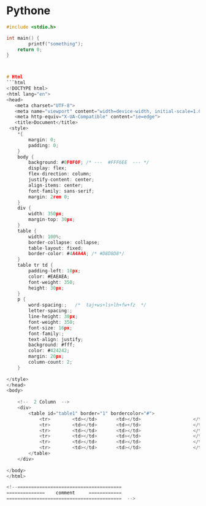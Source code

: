 # Pythone

```C
#include <stdio.h>

int main() {
        printf("something");
    return 0;
}



# Html
```html
<!DOCTYPE html>
<html lang="en">
<head>
   <meta charset="UTF-8">
   <meta name="viewport" content="width=device-width, initial-scale=1.0">
   <meta http-equiv="X-UA-Compatible" content="ie=edge">
   <title>Document</title>
 <style>
	*{
		margin: 0;
		padding: 0;
	}
	body {
		background: #0F0F0F; /* ---  #FFF6EE  --- */ 
		display: flex;
		flex-direction: column;
		justify-content: center;
		align-items: center; 
		font-family: sans-serif;
		margin: 2rem 0;
	} 
	div {
		width: 350px;
		margin-top: 30px;
	}
	table {
		width: 100%;
		border-collapse: collapse;
		table-layout: fixed;
		border-color: #4A4A4A; /* #D8D8D8*/
	}
	table tr td {
		padding-left: 10px;
		color: #EAEAEA;
		font-weight: 350;
		height: 30px;
	}
	p { 
		word-spacing:;	 /*  taj+ws+ls+lh+fw+fz  */
		letter-spacing:;
		line-height: 30px;
		font-weight: 350;
		font-size: 16px;
		font-family:;
		text-align: justify;
		background: #fff;
		color: #424242;
		margin: 20px;
		column-count: 2;
	}
	
</style>
</head>
<body>
	
	<!--  2 Column  --> 
	<div>
		<table id="table1" border="1" bordercolor="#">
			<tr>		<td></td>		<td></td>					</tr>
			<tr>		<td></td>		<td></td>					</tr>
			<tr>		<td></td>		<td></td>					</tr>
			<tr>		<td></td>		<td></td>					</tr>
			<tr>		<td></td>		<td></td>					</tr>
			<tr>		<td></td>		<td></td>					</tr>
		</table>
	</div> 	
	
</body>
</html> 

<!--======================================
==============    comment     ============
==========================================  --> 
